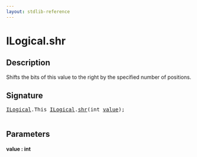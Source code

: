 ```yaml
---
layout: stdlib-reference
---
```


# ILogical\.shr

## Description

Shifts the bits of this value to the right by the specified number of positions.




## Signature 

<pre>
<a href="index.md" class="code_type">ILogical</a>.<span class="code_keyword">This</span> <a href="index.md" class="code_type">ILogical</a>.<a href="shr.md">shr</a>(<span class="code_keyword">int</span> <a href="shr.md#decl-value" class="code_param">value</a>);

</pre>

## Parameters

####  <a id="decl-value"></a>value  : int


<script>
// Fix .md links to .html when on ReadTheDocs
if (window.location.hostname.includes('readthedocs') || 
    window.location.hostname.includes('rtfd.io')) {
  document.addEventListener('DOMContentLoaded', function() {
    const links = document.querySelectorAll('a');
    links.forEach(link => {
      const href = link.getAttribute('href');
      if (href && href.includes('.md')) {
        // This regex will handle .md links with or without fragment identifiers or query parameters
        link.href = link.href.replace(/(.+)\.md(#[^?]*)?(\?.*)?$/, '$1.html$2$3');
      }
    });
  });
}
</script>
